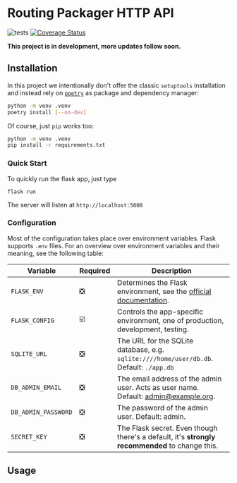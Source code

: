 # Routing Packager HTTP API

![tests](https://github.com/gis-ops/kadas-routing-packager/workflows/Tests/badge.svg)
[![Coverage Status](https://coveralls.io/repos/github/gis-ops/kadas-routing-packager/badge.svg?branch=master)](https://coveralls.io/github/gis-ops/kadas-routing-packager?branch=master)

**This project is in development, more updates follow soon.**

## Installation

In this project we intentionally don't offer the classic `setuptools` installation and instead rely on [`poetry`](https://python-poetry.org) as package and dependency manager:

```bash
python -m venv .venv
poetry install [--no-dev]
```

Of course, just `pip` works too:

```bash
python -m venv .venv
pip install -r requirements.txt
```

### Quick Start

To quickly run the flask app, just type

```
flask run
```

The server will listen at `http://localhost:5000`

### Configuration

Most of the configuration takes place over environment variables. Flask supports `.env` files. For an overview over environment variables and their meaning, see the following table:

| Variable            | Required                      | Description                                                                                                             |
|---------------------|-------------------------------|-------------------------------------------------------------------------------------------------------------------------|
| `FLASK_ENV`         | :negative_squared_cross_mark: | Determines the Flask environment, see the [official documentation](https://flask.palletsprojects.com/en/1.1.x/config/). |
| `FLASK_CONFIG`      | :ballot_box_with_check:       | Controls the app-specific environment, one of production, development, testing.                                         |
| `SQLITE_URL`        | :negative_squared_cross_mark: | The URL for the SQLite database, e.g. `sqlite:////home/user/db.db`. Default: `./app.db`                                 |
| `DB_ADMIN_EMAIL`    | :negative_squared_cross_mark: | The email address of the admin user. Acts as user name. Default: admin@example.org.                                     |
| `DB_ADMIN_PASSWORD` | :negative_squared_cross_mark: | The password of the admin user. Default: admin.                                                                         |
| `SECRET_KEY`        | :negative_squared_cross_mark: | The Flask secret. Even though there's a default, it's **strongly recommended** to change this.                              |


## Usage
